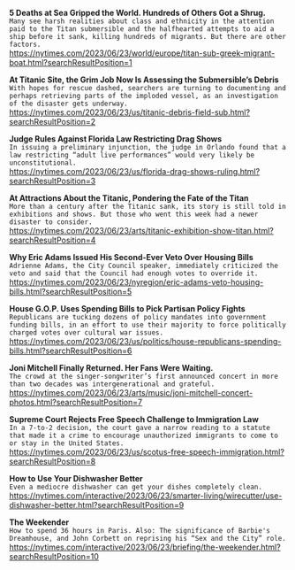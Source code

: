 **5 Deaths at Sea Gripped the World. Hundreds of Others Got a Shrug.**\
`Many see harsh realities about class and ethnicity in the attention paid to the Titan submersible and the halfhearted attempts to aid a ship before it sank, killing hundreds of migrants. But there are other factors.`\
https://nytimes.com/2023/06/23/world/europe/titan-sub-greek-migrant-boat.html?searchResultPosition=1

**At Titanic Site, the Grim Job Now Is Assessing the Submersible’s Debris**\
`With hopes for rescue dashed, searchers are turning to documenting and perhaps retrieving parts of the imploded vessel, as an investigation of the disaster gets underway.`\
https://nytimes.com/2023/06/23/us/titanic-debris-field-sub.html?searchResultPosition=2

**Judge Rules Against Florida Law Restricting Drag Shows**\
`In issuing a preliminary injunction, the judge in Orlando found that a law restricting “adult live performances” would very likely be unconstitutional.`\
https://nytimes.com/2023/06/23/us/florida-drag-shows-ruling.html?searchResultPosition=3

**At Attractions About the Titanic, Pondering the Fate of the Titan**\
`More than a century after the Titanic sank, its story is still told in exhibitions and shows. But those who went this week had a newer disaster to consider.`\
https://nytimes.com/2023/06/23/arts/titanic-exhibition-show-titan.html?searchResultPosition=4

**Why Eric Adams Issued His Second-Ever Veto Over Housing Bills**\
`Adrienne Adams, the City Council speaker, immediately criticized the veto and said that the Council had enough votes to override it.`\
https://nytimes.com/2023/06/23/nyregion/eric-adams-veto-housing-bills.html?searchResultPosition=5

**House G.O.P. Uses Spending Bills to Pick Partisan Policy Fights**\
`Republicans are tucking dozens of policy mandates into government funding bills, in an effort to use their majority to force politically charged votes over cultural war issues.`\
https://nytimes.com/2023/06/23/us/politics/house-republicans-spending-bills.html?searchResultPosition=6

**Joni Mitchell Finally Returned. Her Fans Were Waiting.**\
`The crowd at the singer-songwriter’s first announced concert in more than two decades was intergenerational and grateful.`\
https://nytimes.com/2023/06/23/arts/music/joni-mitchell-concert-photos.html?searchResultPosition=7

**Supreme Court Rejects Free Speech Challenge to Immigration Law**\
`In a 7-to-2 decision, the court gave a narrow reading to a statute that made it a crime to encourage unauthorized immigrants to come to or stay in the United States.`\
https://nytimes.com/2023/06/23/us/scotus-free-speech-immigration.html?searchResultPosition=8

**How to Use Your Dishwasher Better**\
`Even a mediocre dishwasher can get your dishes completely clean.`\
https://nytimes.com/interactive/2023/06/23/smarter-living/wirecutter/use-dishwasher-better.html?searchResultPosition=9

**The Weekender**\
`How to spend 36 hours in Paris. Also: The significance of Barbie's Dreamhouse, and John Corbett on reprising his “Sex and the City” role.`\
https://nytimes.com/interactive/2023/06/23/briefing/the-weekender.html?searchResultPosition=10

